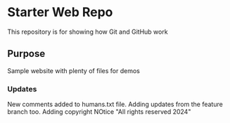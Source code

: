 # Starter Web Repo

This repository is for showing how Git and GitHub work

## Purpose

Sample website with plenty of files for demos
### Updates
New comments added to humans.txt file. Adding updates from the feature branch too.
Adding copyright NOtice "All rights reserved 2024"
